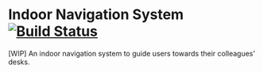 # Indoor Navigation System [![Build Status](https://travis-ci.org/platisd/indoor-navigation-system.svg?branch=master)](https://travis-ci.org/platisd/indoor-navigation-system)

[WIP] An indoor navigation system to guide users towards their colleagues' desks.